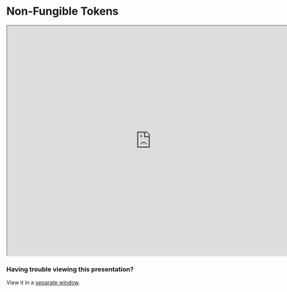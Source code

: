 # Non-Fungible Tokens

<iframe width=750 height=600 src="https://gitpitch.com/tari-labs/tari-university/master?p=/src/digital-assets/nft-landscape-1#/"></iframe>

### Having trouble viewing this presentation?

View it in a [separate window](https://gitpitch.com/tari-labs/tari-university/master?p=/src/digital-assets/nft-landscape-1#/).

